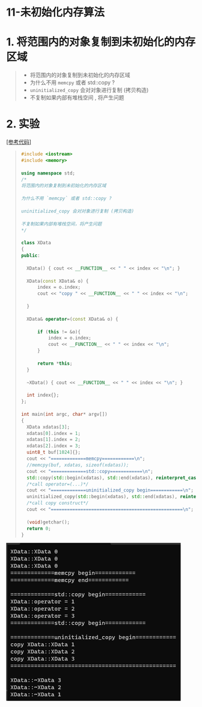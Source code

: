 # 11-未初始化内存算法

# 1. 将范围内的对象复制到未初始化的内存区域

>* 将范围内的对象复制到未初始化的内存区域
>* 为什么不用 `memcpy` 或者 std::copy ? 
>* `uninitialized_copy` 会对对象进行复制 (拷贝构造)
>* 不复制如果内部有堆栈空间 , 将产生问题  

# 2. 实验

[[参考代码]](https://github.com/WONGZEONJYU/cpp_memory_pool_note/tree/main/code/114uninitialized_copy)

>```c++
>#include <iostream>
>#include <memory>
>
>using namespace std;
>/*
>将范围内的对象复制到未初始化的内存区域
>
>为什么不用 `memcpy` 或者 std::copy ?
>
>uninitialized_copy 会对对象进行复制 (拷贝构造)
>
>不复制如果内部有堆栈空间，将产生问题
>*/
>
>class XData
>{
>public:
>
>	XData() { cout << __FUNCTION__ << " " << index << "\n"; }
>
>	XData(const XData& o) {
>		index = o.index;
>		cout << "copy " << __FUNCTION__ << " " << index << "\n";
>		
>	}
>
>	XData& operator=(const XData& o) {
>
>		if (this != &o){
>			index = o.index;
>			cout << __FUNCTION__ << " " << index << "\n";
>		}
>
>		return *this;
>	}
>
>	~XData() { cout << __FUNCTION__ << " " << index << "\n"; }
>
>	int index{};
>};
>
>int main(int argc, char* argv[])
>{
>	XData xdatas[3];
>	xdatas[0].index = 1;
>	xdatas[1].index = 2;
>	xdatas[2].index = 3;
>	uint8_t buf[1024]{};
>	cout << "=============memcpy============\n";
>	//memcpy(buf, xdatas, sizeof(xdatas));
>	cout << "=============std::copy============\n";
>	std::copy(std::begin(xdatas), std::end(xdatas), reinterpret_cast<XData*>(buf));
>	/*call operator=(...)*/
>	cout << "=============uninitialized_copy begin============\n";
>	uninitialized_copy(std::begin(xdatas), std::end(xdatas), reinterpret_cast<XData*>(buf));
>	/*call copy construct*/
>	cout << "=================================================\n";
>
>	(void)getchar();
>	return 0;
>}
>
>```

<img src="./assets/image-20231013161520346.png" alt="image-20231013161520346" /> 
